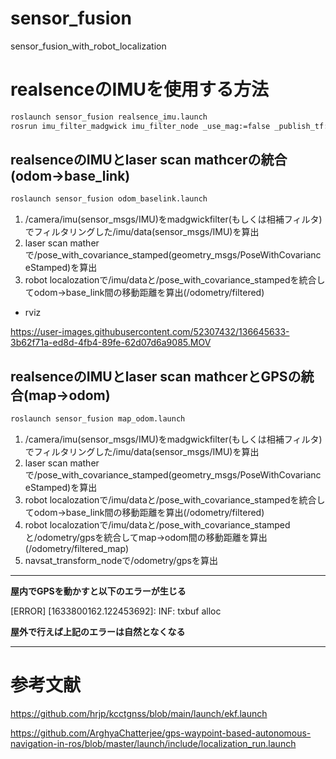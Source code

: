 # sensor_fusion
sensor_fusion_with_robot_localization

# realsenceのIMUを使用する方法

```bash
roslaunch sensor_fusion realsence_imu.launch 
rosrun imu_filter_madgwick imu_filter_node _use_mag:=false _publish_tf:=false _world_frame:="enu" imu/data_raw:=/camera/imu
```
## realsenceのIMUとlaser scan mathcerの統合(odom->base_link)

```bash
roslaunch sensor_fusion odom_baselink.launch
```

1. /camera/imu(sensor_msgs/IMU)をmadgwickfilter(もしくは相補フィルタ)でフィルタリングした/imu/data(sensor_msgs/IMU)を算出
2. laser scan matherで/pose_with_covariance_stamped(geometry_msgs/PoseWithCovarianceStamped)を算出
3. robot localozationで/imu/dataと/pose_with_covariance_stampedを統合してodom->base_link間の移動距離を算出(/odometry/filtered)

- rviz

https://user-images.githubusercontent.com/52307432/136645633-3b62f71a-ed8d-4fb4-89fe-62d07d6a9085.MOV

## realsenceのIMUとlaser scan mathcerとGPSの統合(map->odom)

```bash
roslaunch sensor_fusion map_odom.launch
```

1. /camera/imu(sensor_msgs/IMU)をmadgwickfilter(もしくは相補フィルタ)でフィルタリングした/imu/data(sensor_msgs/IMU)を算出
2. laser scan matherで/pose_with_covariance_stamped(geometry_msgs/PoseWithCovarianceStamped)を算出
3. robot localozationで/imu/dataと/pose_with_covariance_stampedを統合してodom->base_link間の移動距離を算出(/odometry/filtered)
4. robot localozationで/imu/dataと/pose_with_covariance_stampedと/odometry/gpsを統合してmap->odom間の移動距離を算出(/odometry/filtered_map)
5. navsat_transform_nodeで/odometry/gpsを算出

-----------------------------------------------
**屋内でGPSを動かすと以下のエラーが生じる**

[ERROR] [1633800162.122453692]: INF: txbuf alloc

**屋外で行えば上記のエラーは自然となくなる**

-----------------------------------------------

# 参考文献

https://github.com/hrjp/kcctgnss/blob/main/launch/ekf.launch

https://github.com/ArghyaChatterjee/gps-waypoint-based-autonomous-navigation-in-ros/blob/master/launch/include/localization_run.launch
